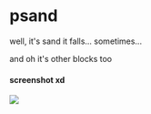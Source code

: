 # psand
well, it's sand 
it falls... sometimes...

and oh it's other blocks too

#### screenshot xd
![](https://imgur.com/EQXCq1j.png)
